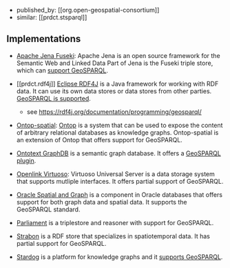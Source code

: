 
- published_by: [[org.open-geospatial-consortium]]
- similar: [[prdct.stsparql]]

## Implementations

-   [Apache Jena Fuseki](https://jena.apache.org/documentation/fuseki2/): Apache Jena is an open source framework for the Semantic Web and Linked Data Part of Jena is the Fuseki triple store, which can [support GeoSPARQL](https://jena.apache.org/documentation/geosparql/geosparql-fuseki).
    
- [[prdct.rdf4j]]  [Eclipse RDF4J](https://rdf4j.org/about/) is a Java framework for working with RDF data. It can use its own data stores or data stores from other parties. [GeoSPARQL is supported](https://rdf4j.org/documentation/programming/geosparql/).
  - see https://rdf4j.org/documentation/programming/geosparql/
    
-   [Ontop-spatial](http://ontop-spatial.di.uoa.gr/): [Ontop](https://ontop-vkg.org/guide/) is a system that can be used to expose the content of arbitrary relational databases as knowledge graphs. Ontop-spatial is an extension of Ontop that offers support for GeoSPARQL.
    
-   [Ontotext GraphDB](https://www.ontotext.com/products/graphdb/) is a semantic graph database. It offers a [GeoSPARQL plugin](http://graphdb.ontotext.com/documentation/standard/geosparql-support.html).
    
-   [Openlink Virtuoso](https://virtuoso.openlinksw.com/): Virtuoso Universal Server is a data storage system that supports mutliple interfaces. It offers partial support of GeoSPARQL.
    
-   [Oracle Spatial and Graph](https://www.oracle.com/database/technologies/spatialandgraph.html) is a component in Oracle databases that offers support for both graph data and spatial data. It supports the GeoSPARQL standard.
    
-   [Parliament](https://github.com/SemWebCentral/parliament) is a triplestore and reasoner with support for GeoSPARQL.
    
-   [Strabon](http://www.strabon.di.uoa.gr/) is a RDF store that specializes in spatiotemporal data. It has partial support for GeoSPARQL.
    
-   [Stardog](https://www.stardog.com/) is a platform for knowledge graphs and it [supports GeoSPARQL](https://www.stardog.com/docs/#_geospatial_query).